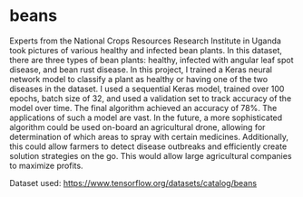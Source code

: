 # beans
Experts from the National Crops Resources Research Institute in Uganda took pictures of various healthy and infected bean plants. In this dataset, there are three types of bean plants: healthy, infected with angular leaf spot disease, and bean rust disease. In this project, I trained a Keras neural network model to classify a plant as healthy or having one of the two diseases in the dataset. I used a sequential Keras model, trained over 100 epochs, batch size of 32, and used a validation set to track accuracy of the model over time. The final algorithm achieved an accuracy of 78%. The applications of such a model are vast. In the future, a more sophisticated algorithm could be used on-board an agricultural drone, allowing for determination of which areas to spray with certain medicines. Additionally, this could allow farmers to detect disease outbreaks and efficiently create solution strategies on the go. This would allow large agricultural companies to maximize profits.

Dataset used: https://www.tensorflow.org/datasets/catalog/beans